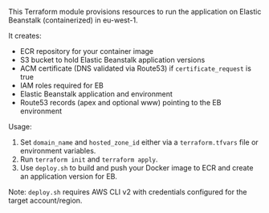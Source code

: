 This Terraform module provisions resources to run the application on Elastic Beanstalk (containerized) in eu-west-1.

It creates:
- ECR repository for your container image
- S3 bucket to hold Elastic Beanstalk application versions
- ACM certificate (DNS validated via Route53) if `certificate_request` is true
- IAM roles required for EB
- Elastic Beanstalk application and environment
- Route53 records (apex and optional www) pointing to the EB environment

Usage:
1. Set `domain_name` and `hosted_zone_id` either via a `terraform.tfvars` file or environment variables.
2. Run `terraform init` and `terraform apply`.
3. Use `deploy.sh` to build and push your Docker image to ECR and create an application version for EB.

Note: `deploy.sh` requires AWS CLI v2 with credentials configured for the target account/region.
